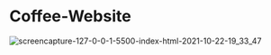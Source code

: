 # Coffee-Website

![screencapture-127-0-0-1-5500-index-html-2021-10-22-19_33_47](https://user-images.githubusercontent.com/62913154/138498707-91f7b5f7-db84-44b1-ba5b-ba9889595a29.png)
